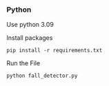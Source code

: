 ### Python
Use python 3.09

Install packages
```shell
pip install -r requirements.txt
```


Run the File
```shell
python fall_detector.py
```
